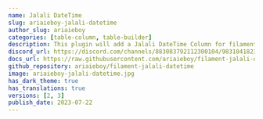 ```yaml
---
name: Jalali DateTime
slug: ariaieboy-jalali-datetime
author_slug: ariaieboy
categories: [table-column, table-builder]
description: This plugin will add a Jalali DateTime Column for filament table builder.
discord_url: https://discord.com/channels/883083792112300104/983104182351433738
docs_url: https://raw.githubusercontent.com/ariaieboy/filament-jalali-datetime/main/README.md
github_repository: ariaieboy/filament-jalali-datetime
image: ariaieboy-jalali-datetime.jpg
has_dark_theme: true
has_translations: true
versions: [2, 3]
publish_date: 2023-07-22
---
```

